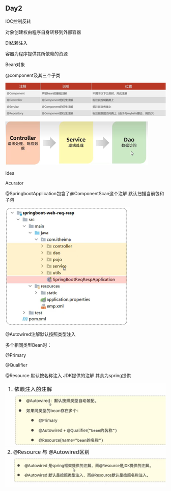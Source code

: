 ## Day2

IOC控制反转

对象创建权由程序自身转移到外部容器

DI依赖注入

容器为程序提供其所依赖的资源

Bean对象

@component及其三个子类

![component注解对象三个子类](img/component注解对象三个子类.jpg)

<img src="img/三层架构.jpg" alt="三层架构" style="zoom:50%;" />

Idea

Acurator

@SpringbootApplication包含了@ComponentScan这个注解 默认扫描当前包和子包

<img src="img/Spring目录结构.jpg" alt="Spring目录结构" style="zoom:50%;" />

@Autowired注解默认按照类型注入

多个相同类型Bean时：

@Primary

@Qualifier

@Resource 默认按名称注入 JDK提供的注解 其余为spring提供

<img src="img/Autowired.jpg" alt="Autowired" style="zoom:50%;" />

<img src="img/Autowired和resource.jpg" alt="Autowired和resource" style="zoom:50%;" />

